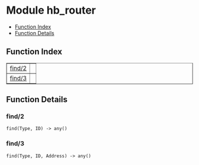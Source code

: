 

# Module hb_router #
* [Function Index](#index)
* [Function Details](#functions)

<a name="index"></a>

## Function Index ##


<table width="100%" border="1" cellspacing="0" cellpadding="2" summary="function index"><tr><td valign="top"><a href="#find-2">find/2</a></td><td></td></tr><tr><td valign="top"><a href="#find-3">find/3</a></td><td></td></tr></table>


<a name="functions"></a>

## Function Details ##

<a name="find-2"></a>

### find/2 ###

`find(Type, ID) -> any()`

<a name="find-3"></a>

### find/3 ###

`find(Type, ID, Address) -> any()`

